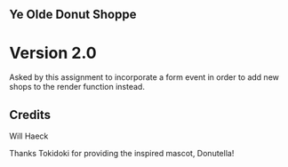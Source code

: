 ## Ye Olde Donut Shoppe
# Version 2.0
Asked by this assignment to incorporate a form event in order to add new shops to the render function instead.
## Credits
Will Haeck

Thanks Tokidoki for providing the inspired mascot, Donutella!
